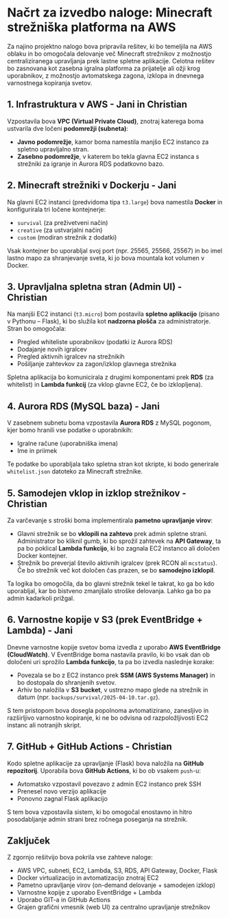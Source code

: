 # Načrt za izvedbo naloge: Minecraft strežniška platforma na AWS

Za najino projektno nalogo bova pripravila rešitev, ki bo temeljila na AWS oblaku in bo omogočala delovanje več Minecraft strežnikov z možnostjo centraliziranega upravljanja prek lastne spletne aplikacije. 
Celotna rešitev bo zasnovana kot zasebna igralna platforma za prijatelje ali ožji krog uporabnikov, z možnostjo avtomatskega zagona, izklopa in dnevnega varnostnega kopiranja svetov.



## 1. Infrastruktura v AWS - Jani in Christian

Vzpostavila bova **VPC (Virtual Private Cloud)**, znotraj katerega boma ustvarila dve ločeni **podomrežji (subneta)**:
- **Javno podomrežje**, kamor boma namestila manjšo EC2 instanco za spletno upravljalno stran.
- **Zasebno podomrežje**, v katerem bo tekla glavna EC2 instanca s strežniki za igranje in Aurora RDS podatkovno bazo.

## 2. Minecraft strežniki v Dockerju - Jani

Na glavni EC2 instanci (predvidoma tipa `t3.large`) bova namestila **Docker** in konfigurirala tri ločene kontejnerje:
- `survival` (za preživetveni način)
- `creative` (za ustvarjalni način)
- `custom` (modiran strežnik z dodatki)

Vsak kontejner bo uporabljal svoj port (npr. 25565, 25566, 25567) in bo imel lastno mapo za shranjevanje sveta, ki jo bova mountala kot volumen v Docker.

## 3. Upravljalna spletna stran (Admin UI) - Christian

Na manjši EC2 instanci (`t3.micro`) bom postavila **spletno aplikacijo** (pisano v Pythonu – Flask), ki bo služila kot **nadzorna plošča** za administratorje. Stran bo omogočala:
- Pregled whiteliste uporabnikov (podatki iz Aurora RDS)
- Dodajanje novih igralcev
- Pregled aktivnih igralcev na strežnikih
- Pošiljanje zahtevkov za zagon/izklop glavnega strežnika

Spletna aplikacija bo komunicirala z drugimi komponentami prek **RDS** (za whitelist) in **Lambda funkcij** (za vklop glavne EC2, če bo izklopljena).

## 4. Aurora RDS (MySQL baza) - Jani 

V zasebnem subnetu boma vzpostavila **Aurora RDS** z MySQL pogonom, kjer bomo hranili vse podatke o uporabnikih:
- Igralne račune (uporabniška imena)
- Ime in priimek

Te podatke bo uporabljala tako spletna stran kot skripte, ki bodo generirale `whitelist.json` datoteko za Minecraft strežnike.

## 5. Samodejen vklop in izklop strežnikov - Christian

Za varčevanje s stroški boma implementirala **pametno upravljanje virov**:
- Glavni strežnik se bo **vklopili na zahtevo** prek admin spletne strani. Administrator bo kliknil gumb, ki bo sprožil zahtevek na **API Gateway**, ta pa bo poklical **Lambda funkcijo**, ki bo zagnala EC2 instanco ali določen Docker kontejner.
- Strežnik bo preverjal število aktivnih igralcev (prek RCON ali `mcstatus`). Če bo strežnik več kot določen čas prazen, se bo **samodejno izklopil**.

Ta logika bo omogočila, da bo glavni strežnik tekel le takrat, ko ga bo kdo uporabljal, kar bo bistveno zmanjšalo stroške delovanja. Lahko ga bo pa admin kadarkoli prižgal.

## 6. Varnostne kopije v S3 (prek EventBridge + Lambda) - Jani

Dnevne varnostne kopije svetov boma izvedla z uporabo **AWS EventBridge (CloudWatch)**. V EventBridge boma nastavila pravilo, ki bo vsak dan ob določeni uri sprožilo **Lambda funkcijo**, ta pa bo izvedla naslednje korake:
- Povezala se bo z EC2 instanco prek **SSM (AWS Systems Manager)** in bo dostopala do shranjenih svetov.
- Arhiv bo naložila v **S3 bucket**, v ustrezno mapo glede na strežnik in datum (npr. `backups/survival/2025-04-10.tar.gz`).

S tem pristopom bova dosegla popolnoma avtomatizirano, zanesljivo in razširljivo varnostno kopiranje, ki ne bo odvisna od razpoložljivosti EC2 instanc ali notranjih skript.

## 7. GitHub + GitHub Actions - Christian

Kodo spletne aplikacije za upravljanje (Flask) bova naložila na **GitHub repozitorij**. Uporabila bova **GitHub Actions**, ki bo ob vsakem `push`-u:
- Avtomatsko vzpostavil povezavo z admin EC2 instanco prek SSH
- Prenesel novo verzijo aplikacije
- Ponovno zagnal Flask aplikacijo

S tem bova vzpostavila sistem, ki bo omogočal enostavno in hitro posodabljanje admin strani brez ročnega poseganja na strežnik.

## Zaključek

Z zgornjo rešitvijo bova pokrila vse zahteve naloge:
- AWS VPC, subneti, EC2, Lambda, S3, RDS, API Gateway, Docker, Flask
- Docker virtualizacijo in avtomatizacijo znotraj EC2
- Pametno upravljanje virov (on-demand delovanje + samodejen izklop)
- Varnostne kopije z uporabo EventBridge + Lambda
- Uporabo GIT-a in GitHub Actions
- Grajen grafični vmesnik (web UI) za centralno upravljanje strežnikov

